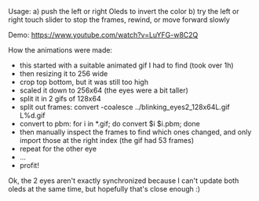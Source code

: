 Usage:
a) push the left or right Oleds to invert the color
b) try the left or right touch slider to stop the frames, rewind,
   or move forward slowly

Demo: https://www.youtube.com/watch?v=LuYFG-w8C2Q

How the animations were made:
- this started with a suitable animated gif I had to find (took over 1h)
- then resizing it to 256 wide
- crop top bottom, but it was still too high
- scaled it down to 256x64 (the eyes were a bit taller)
- split it in 2 gifs of 128x64
- split out frames: convert -coalesce ../blinking_eyes2_128x64L.gif L%d.gif
- convert to pbm: for i in *.gif; do convert $i $i.pbm; done
- then manually inspect the frames to find which ones changed, and only
  import those at the right index (the gif had 53 frames)
- repeat for the other eye
- ...
- profit!

Ok, the 2 eyes aren't exactly synchronized because I can't update
both oleds at the same time, but hopefully that's close enough :)
